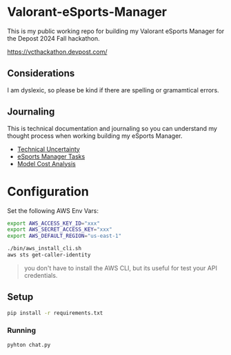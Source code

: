 # Valorant-eSports-Manager
This is my public working repo for building my Valorant eSports Manager for the Depost 2024 Fall hackathon.

https://vcthackathon.devpost.com/

## Considerations

I am dyslexic, so please be kind if there are spelling or gramamtical errors.

## Journaling

This is technical documentation and journaling so you can understand my thought process when working building my eSports Manager.

- [Technical Uncertainty](./journal/technical-uncertainty.md)
- [eSports Manager Tasks](./journal/esports-manager-tasks.md)
- [Model Cost Analysis](./journal/model-cost-anaylsis.md)

# Configuration

Set the following AWS Env Vars:

```sh
export AWS_ACCESS_KEY_ID="xxx"
export AWS_SECRET_ACCESS_KEY="xxx"
export AWS_DEFAULT_REGION="us-east-1"
```

```sh
./bin/aws_install_cli.sh
aws sts get-caller-identity
```

> you don't have to install the AWS CLI, but its useful for test your API credentials.


## Setup

```sh
pip install -r requirements.txt
```

### Running

```sh
pyhton chat.py
```